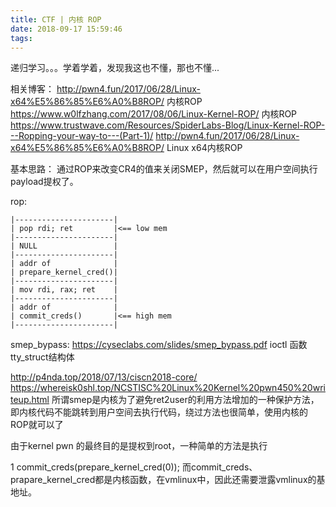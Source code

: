 ```yaml
---
title: CTF | 内核 ROP 
date: 2018-09-17 15:59:46
tags:
---
```

递归学习。。。学着学着，发现我这也不懂，那也不懂...
<!-- more -->
相关博客：
http://pwn4.fun/2017/06/28/Linux-x64%E5%86%85%E6%A0%B8ROP/ 内核ROP
https://www.w0lfzhang.com/2017/08/06/Linux-Kernel-ROP/ 内核ROP
https://www.trustwave.com/Resources/SpiderLabs-Blog/Linux-Kernel-ROP---Ropping-your-way-to---(Part-1)/
http://pwn4.fun/2017/06/28/Linux-x64%E5%86%85%E6%A0%B8ROP/  Linux x64内核ROP

基本思路：
通过ROP来改变CR4的值来关闭SMEP，然后就可以在用户空间执行payload提权了。

rop:
```
|----------------------|
| pop rdi; ret         |<== low mem
|----------------------|
| NULL                 |
|----------------------|
| addr of              |
| prepare_kernel_cred()|
|----------------------|
| mov rdi, rax; ret    |
|----------------------|
| addr of              |
| commit_creds()       |<== high mem
|----------------------|
```
smep_bypass:
https://cyseclabs.com/slides/smep_bypass.pdf 
ioctl 函数
tty_struct结构体 

http://p4nda.top/2018/07/13/ciscn2018-core/
https://whereisk0shl.top/NCSTISC%20Linux%20Kernel%20pwn450%20writeup.html
所谓smep是内核为了避免ret2user的利用方法增加的一种保护方法，即内核代码不能跳转到用户空间去执行代码，绕过方法也很简单，使用内核的ROP就可以了


由于kernel pwn 的最终目的是提权到root，一种简单的方法是执行

1
commit_creds(prepare_kernel_cred(0));
而commit_creds、prapare_kernel_cred都是内核函数，在vmlinux中，因此还需要泄露vmlinux的基地址。

